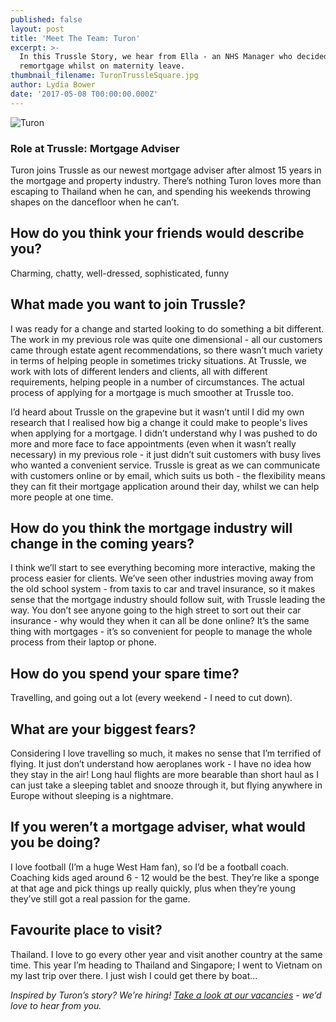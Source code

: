 ```yaml
---
published: false
layout: post
title: 'Meet The Team: Turon'
excerpt: >-
  In this Trussle Story, we hear from Ella - an NHS Manager who decided to
  remortgage whilst on maternity leave. 
thumbnail_filename: TuronTrussleSquare.jpg
author: Lydia Bower
date: '2017-05-08 T00:00:00.000Z'
---
```

![Turon]({{site.baseurl}}/images/post_images/TuronTrussle.jpg)

### Role at Trussle: Mortgage Adviser

Turon joins Trussle as our newest mortgage adviser after almost 15 years in the mortgage and property industry. There’s nothing Turon loves more than escaping to Thailand when he can, and spending his weekends throwing shapes on the dancefloor when he can’t.  

## How do you think your friends would describe you?
Charming, chatty, well-dressed, sophisticated, funny

## What made you want to join Trussle?
I was ready for a change and started looking to do something a bit different. The work in my previous role was quite one dimensional - all our customers came through estate agent recommendations, so there wasn’t much variety in terms of helping people in sometimes tricky situations. At Trussle, we work with lots of different lenders and clients, all with different requirements, helping people in a number of circumstances. The actual process of applying for a mortgage is much smoother at Trussle too.  

I’d heard about Trussle on the grapevine but it wasn’t until I did my own research that I realised how big a change it could make to people's lives when applying for a mortgage. I didn’t understand why I was pushed to do more and more face to face appointments (even when it wasn’t really necessary) in my previous role - it just didn’t suit customers with busy lives who wanted a convenient service. Trussle is great as we can communicate with customers online or by email, which suits us both - the flexibility means they can fit their mortgage application around their day, whilst we can help more people at one time.  

## How do you think the mortgage industry will change in the coming years?
I think we’ll start to see everything becoming more interactive, making the process easier for clients. We’ve seen other industries moving away from the old school system - from taxis to car and travel insurance, so it makes sense that the mortgage industry should follow suit, with Trussle leading the way. 
You don’t see anyone going to the high street to sort out their car insurance - why would they when it can all be done online? It’s the same thing with mortgages - it’s so convenient for people to manage the whole process from their laptop or phone.

## How do you spend your spare time?
Travelling, and going out a lot (every weekend - I need to cut down). 

## What are your biggest fears?
Considering I love travelling so much, it makes no sense that I’m terrified of flying. It just don’t understand how aeroplanes work - I have no idea how they stay in the air! Long haul flights are more bearable than short haul as I can just take a sleeping tablet and snooze through it, but flying anywhere in Europe without sleeping is a nightmare. 

## If you weren’t a mortgage adviser, what would you be doing?
I love football (I’m a huge West Ham fan), so I’d be a football coach. Coaching kids aged around 6 - 12 would be the best. They’re like a sponge at that age and pick things up really quickly, plus when they’re young they’ve still got a real passion for the game.

## Favourite place to visit?
Thailand. I love to go every other year and visit another country at the same time. This year I’m heading to Thailand and Singapore; I went to Vietnam on my last trip over there. I just wish I could get there by boat...

_Inspired by Turon’s story? We’re hiring! [Take a look at our vacancies](https://jobs.lever.co/trussle) - we’d love to hear from you._



